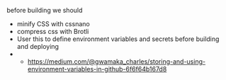 before building we should

- minify CSS with cssnano
- compress css with Brotli
- User this to define environment variables and secrets before building and deploying
- - https://medium.com/@gwamaka_charles/storing-and-using-environment-variables-in-github-6f6f64b167d8
